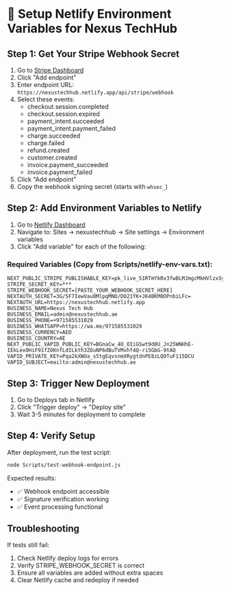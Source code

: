 # 🚀 Setup Netlify Environment Variables for Nexus TechHub

## Step 1: Get Your Stripe Webhook Secret

1. Go to [Stripe Dashboard](https://dashboard.stripe.com/webhooks)
2. Click "Add endpoint"
3. Enter endpoint URL: `https://nexustechhub.netlify.app/api/stripe/webhook`
4. Select these events:
   - checkout.session.completed
   - checkout.session.expired
   - payment_intent.succeeded
   - payment_intent.payment_failed
   - charge.succeeded
   - charge.failed
   - refund.created
   - customer.created
   - invoice.payment_succeeded
   - invoice.payment_failed
5. Click "Add endpoint"
6. Copy the webhook signing secret (starts with `whsec_`)

## Step 2: Add Environment Variables to Netlify

1. Go to [Netlify Dashboard](https://app.netlify.com/)
2. Navigate to: Sites → nexustechhub → Site settings → Environment variables
3. Click "Add variable" for each of the following:

### Required Variables (Copy from Scripts/netlify-env-vars.txt):

```
NEXT_PUBLIC_STRIPE_PUBLISHABLE_KEY=pk_live_51RTmYkRx3fwBLMJmgcMkHVlzxSyJmzpQKC1544i1x5w4PHumNalgnDABvo4vRKvU7dklT1Ad2sHmouUCUl1jTOsQ00XGMsFGtv
STRIPE_SECRET_KEY=***
STRIPE_WEBHOOK_SECRET=[PASTE_YOUR_WEBHOOK_SECRET_HERE]
NEXTAUTH_SECRET=3G/5F7IewVau0MlpqMNO/DO21YK+JK4BKMOOPnbiLFc=
NEXTAUTH_URL=https://nexustechhub.netlify.app
BUSINESS_NAME=Nexus Tech Hub
BUSINESS_EMAIL=admin@nexustechhub.ae
BUSINESS_PHONE=+971585531029
BUSINESS_WHATSAPP=https://wa.me/971585531029
BUSINESS_CURRENCY=AED
BUSINESS_COUNTRY=AE
NEXT_PUBLIC_VAPID_PUBLIC_KEY=BGnaCw_4O_OIiGSwt9d8U_Jn25WNHhE-IEkLexOHiF91fZOKnfLdILkth3ZOuNP6dBuTVMvhf4Q-ri5GbG-9tAQ
VAPID_PRIVATE_KEY=Pqa2kXWUa_s5tgEqvsnmXRygtdnPE8zLQ9TuF115DCU
VAPID_SUBJECT=mailto:admin@nexustechhub.ae
```

## Step 3: Trigger New Deployment

1. Go to Deploys tab in Netlify
2. Click "Trigger deploy" → "Deploy site"
3. Wait 3-5 minutes for deployment to complete

## Step 4: Verify Setup

After deployment, run the test script:

```bash
node Scripts/test-webhook-endpoint.js
```

Expected results:
- ✅ Webhook endpoint accessible
- ✅ Signature verification working
- ✅ Event processing functional

## Troubleshooting

If tests still fail:
1. Check Netlify deploy logs for errors
2. Verify STRIPE_WEBHOOK_SECRET is correct
3. Ensure all variables are added without extra spaces
4. Clear Netlify cache and redeploy if needed
